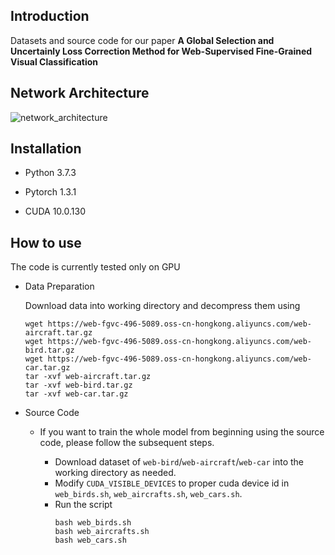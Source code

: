 Introduction
---
Datasets and source code for our paper **A Global Selection and Uncertainly Loss Correction
Method for Web-Supervised Fine-Grained Visual Classification**


Network Architecture
---
![network_architecture](image/network_architecture.png)


Installation
---
- Python 3.7.3

- Pytorch 1.3.1

- CUDA 10.0.130



How to use
---
The code is currently tested only on GPU
- Data Preparation

   Download data into working directory and decompress them using
   ```
   wget https://web-fgvc-496-5089.oss-cn-hongkong.aliyuncs.com/web-aircraft.tar.gz
   wget https://web-fgvc-496-5089.oss-cn-hongkong.aliyuncs.com/web-bird.tar.gz
   wget https://web-fgvc-496-5089.oss-cn-hongkong.aliyuncs.com/web-car.tar.gz
   tar -xvf web-aircraft.tar.gz
   tar -xvf web-bird.tar.gz
   tar -xvf web-car.tar.gz
   ```
   
   
- Source Code
    
    - If you want to train the whole model from beginning using the source code, please follow the subsequent steps.

        - Download dataset of `web-bird`/`web-aircraft`/`web-car` into the working directory as needed.
        - Modify `CUDA_VISIBLE_DEVICES` to proper cuda device id in `web_birds.sh`, `web_aircrafts.sh`, `web_cars.sh`.
        - Run the script
            ```
            bash web_birds.sh
            bash web_aircrafts.sh
            bash web_cars.sh
            ```

